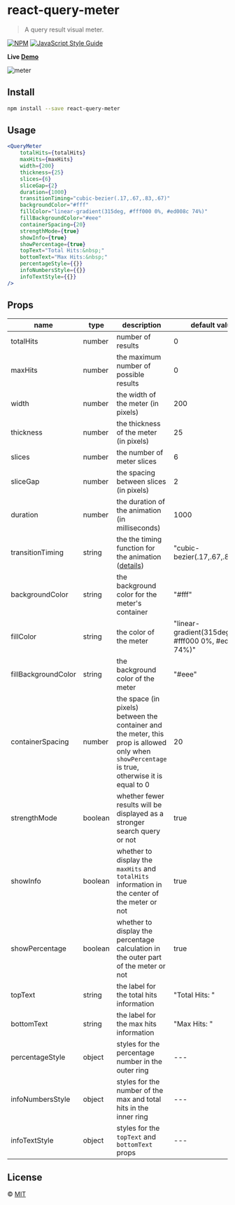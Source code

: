 # react-query-meter

> A query result visual meter.

[![NPM](https://img.shields.io/npm/v/react-query-meter.svg)](https://www.npmjs.com/package/react-query-meter) [![JavaScript Style Guide](https://img.shields.io/badge/code_style-standard-brightgreen.svg)](https://standardjs.com)

**Live [Demo](https://nadavshaar.github.io/react-query-meter/)**

![meter](https://user-images.githubusercontent.com/8030614/95019737-ca4b4880-066f-11eb-8513-6e8d4e1972d5.gif)

## Install

```bash
npm install --save react-query-meter
```

## Usage

```jsx
<QueryMeter
    totalHits={totalHits}
    maxHits={maxHits}
    width={200}
    thickness={25}
    slices={6}
    sliceGap={2}
    duration={1000}
    transitionTiming="cubic-bezier(.17,.67,.83,.67)"
    backgroundColor="#fff"
    fillColor="linear-gradient(315deg, #fff000 0%, #ed008c 74%)"
    fillBackgroundColor="#eee"
    containerSpacing={20}
    strengthMode={true}
    showInfo={true}
    showPercentage={true}
    topText="Total Hits:&nbsp;"
    bottomText="Max Hits:&nbsp;"
    percentageStyle={{}}
    infoNumbersStyle={{}}
    infoTextStyle={{}}
/>
```

## Props

| name | type | description | default value |
|---|---|---|---|
| totalHits | number | number of results | 0 |
| maxHits | number | the maximum number of possible results | 0 |
| width | number | the width of the meter (in pixels) | 200 |
| thickness | number | the thickness of the meter (in pixels) | 25 |
| slices | number | the number of meter slices | 6 |
| sliceGap | number | the spacing between slices (in pixels) | 2 |
| duration | number | the duration of the animation (in milliseconds) | 1000 |
| transitionTiming | string | the the timing function for the animation ([details](https://developer.mozilla.org/en-US/docs/Web/CSS/transition-timing-function)) | "cubic-bezier(.17,.67,.83,.67)" |
| backgroundColor | string | the background color for the meter's container | "#fff" |
| fillColor | string | the color of the meter | "linear-gradient(315deg, #fff000 0%, #ed008c 74%)" |
| fillBackgroundColor | string | the background color of the meter | "#eee" |
| containerSpacing | number | the space (in pixels) between the container and the meter, this prop is allowed only when `showPercentage` is true, otherwise it is equal to 0 | 20 |
| strengthMode | boolean | whether fewer results will be displayed as a stronger search query or not | true |
| showInfo | boolean | whether to display the `maxHits` and `totalHits` information in the center of the meter or not | true |
| showPercentage | boolean | whether to display the percentage calculation in the outer part of the meter or not | true |
| topText | string | the label for the total hits information | "Total Hits: " |
| bottomText | string | the label for the max hits information | "Max Hits: " |
| percentageStyle | object | styles for the percentage number in the outer ring | --- |
| infoNumbersStyle | object | styles for the number of the max and total hits in the inner ring | --- |
| infoTextStyle | object | styles for the `topText` and `bottomText` props | --- |

## License

 © [MIT](https://github.com/NadavShaar/react-query-meter/blob/master/LICENSE)
